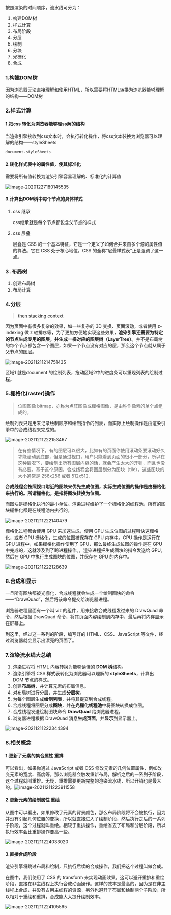 按照渲染的时间顺序，流水线可分为：

1. 构建DOM树
2. 样式计算
3. 布局阶段
4. 分层
5. 绘制
6. 分块
7. 光栅化
8. 合成

### 1.构建DOM树

因为浏览器无法直接理解和使用HTML，所以需要将HTML转换为浏览器能够理解的结构——DOM树

### 2.样式计算

#### 1.把css 转化为浏览器能够理ss解的结构

当渲染引擎接收到css文本时，会执行转化操作，将css文本装换为浏览器可以理解的结构——styleSheets

`document.styleSheets`

#### 2.转化样式表中的属性值，使其标准化

需要将所有值转换为渲染引擎容易理解的、标准化的计算值

![image-20201227180145535](../../../image/image-20201227180145535.png)

#### 3.计算出DOM树中每个节点的具体样式

1. css 继承

   css继承就是每个节点都包含父节点的样式

2. css 层叠

   层叠是 CSS 的一个基本特征，它是一个定义了如何合并来自多个源的属性值的算法。它在 CSS 处于核心地位，CSS 的全称“层叠样式表”正是强调了这一点。

### 3 .布局树

1. 创建布局树
2. 布局计算

### 4.分层

> [then stacking context](https://developer.mozilla.org/en-US/docs/Web/CSS/CSS_Positioning/Understanding_z_index/The_stacking_context) 

因为页面中有很多复杂的效果，如一些复杂的 3D 变换、页面滚动，或者使用 z-indexing 做 z 轴排序等，为了更加方便地实现这些效果，**渲染引擎还需要为特定的节点生成专用的图层，并生成一棵对应的图层树（LayerTree）**。并不是布局树的每个节点都包含一个图层，如果一个节点没有对应的层，那么这个节点就从属于父节点的图层。

![image-20211211214751435](C:\Users\Administrator\AppData\Roaming\Typora\typora-user-images\image-20211211214751435.png)

区域1 就是document 的绘制列表，拖动区域2中的进度条可以重现列表的绘制过程。

### 5.栅格化(raster)操作

> 位图图像 bitmap，亦称为点阵图像或栅格图像，是由称作像素的单个点组成的。

绘制列表只是用来记录绘制顺序和绘制指令的列表，而实际上绘制操作是由渲染引擎中的合成线程来完成的。

![image-20211211222153467](../../../image/image-20211211222153467.png)

> 在有些情况下，有的图层可以很大，比如有的页面你使用滚动条要滚动好久才能滚动到底部，但是通过视口，用户只能看到页面的很小一部分，所以在这种情况下，要绘制出所有图层内容的话，就会产生太大的开销，而且也没有必要。基于这个原因，合成线程会将图层划分为图块（tile），这些图块的大小通常是 256x256 或者 512x512.

**合成线程会按照视口附近的图块来优先生成位图，实际生成位图的操作是由栅格化来执行的。所谓栅格化，是指将图块转换为位图。**

而图块是栅格化执行的最小单位。渲染进程维护了一个栅格化的线程池，所有的图块栅格化都是在线程池内执行的，

![image-20211211222140479](../../../image/image-20211211222140479.png)

栅格化过程都会使用 GPU 来加速生成，使用 GPU 生成位图的过程叫快速栅格化，或者 GPU 栅格化，生成的位图被保存在 GPU 内存中。GPU 操作是运行在 GPU 进程中，如果栅格化操作使用了 GPU，那么最终生成位图的操作是在 GPU 中完成的，这就涉及到了跨进程操作。，渲染进程把生成图块的指令发送给 GPU，然后在 GPU 中执行生成图块的位图，并保存在 GPU 的内存中。

![image-20211211222128639](../../../image/image-20211211222128639.png)

### 6.合成和显示

一旦所有图块都被光栅化，合成线程就会生成一个绘制图块的命令——“DrawQuad”，然后将该命令提交给浏览器进程。

浏览器进程里面有一个叫 viz 的组件，用来接收合成线程发过来的 DrawQuad 命令，然后根据 DrawQuad 命令，将其页面内容绘制到内存中，最后再将内存显示在屏幕上。

到这里，经过这一系列的阶段，编写好的 HTML、CSS、JavaScript 等文件，经过浏览器就会显示出漂亮的页面了。

### 7.渲染流水线大总结

1. 渲染进程将 HTML 内容转换为能够读懂的 **DOM 树**结构。
2. 渲染引擎将 CSS 样式表转化为浏览器可以理解的 **styleSheets**，计算出 DOM 节点的样式。
3. 创建**布局树**，并计算元素的布局信息。
4. 对布局树进行分层，并生成**分层树**。
5. 为每个图层生成**绘制列表**，并将其提交到合成线程。
6. 合成线程将图层分成**图块**，并在**光栅化线程池**中将图块转换成位图。
7. 合成线程发送绘制图块命令 **DrawQuad** 给浏览器进程。
8. 浏览器进程根据 DrawQuad 消息**生成页面**，并**显示**到显示器上。

![image-20211211222344394](../../../image/image-20211211222344394.png)

### 8.相关概念

#### 1.更新了元素的集合属性 重排

可以看出，如果你通过 JavaScript 或者 CSS 修改元素的几何位置属性，例如改变元素的宽度、高度等，那么浏览器会触发重新布局，解析之后的一系列子阶段，这个过程就叫重排。无疑，重排需要更新完整的渲染流水线，所以开销也是最大的。![image-20211211223911558](../../../image/image-20211211223911558.png)

#### 2.更新元素的绘制属性  重绘

从图中可以看出，如果修改了元素的背景颜色，那么布局阶段将不会被执行，因为并没有引起几何位置的变换，所以就直接进入了绘制阶段，然后执行之后的一系列子阶段，这个过程就叫重绘。相较于重排操作，重绘省去了布局和分层阶段，所以执行效率会比重排操作要高一些。

![image-20211211224033020](../../../image/image-20211211224033020.png)

#### 3.直接合成阶段

渲染引擎将跳过布局和绘制，只执行后续的合成操作，我们把这个过程叫做合成。

在图中，我们使用了 CSS 的 transform 来实现动画效果，这可以避开重排和重绘阶段，直接在非主线程上执行合成动画操作。这样的效率是最高的，因为是在非主线程上合成，并没有占用主线程的资源，另外也避开了布局和绘制两个子阶段，所以相对于重绘和重排，合成能大大提升绘制效率。

![image-20211211224105565](../../../image/image-20211211224105565.png)
